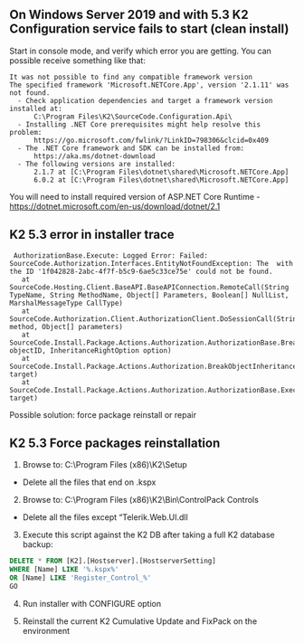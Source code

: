 ## On Windows Server 2019 and with 5.3 K2 Configuration service fails to start (clean install)

Start in console mode, and verify which error you are getting. You can possible receive something like that:

```
It was not possible to find any compatible framework version
The specified framework 'Microsoft.NETCore.App', version '2.1.11' was not found.
  - Check application dependencies and target a framework version installed at:
      C:\Program Files\K2\SourceCode.Configuration.Api\
  - Installing .NET Core prerequisites might help resolve this problem:
      https://go.microsoft.com/fwlink/?LinkID=798306&clcid=0x409
  - The .NET Core framework and SDK can be installed from:
      https://aka.ms/dotnet-download
  - The following versions are installed:
      2.1.7 at [C:\Program Files\dotnet\shared\Microsoft.NETCore.App]
      6.0.2 at [C:\Program Files\dotnet\shared\Microsoft.NETCore.App]
```

You will need to install required version of ASP.NET Core Runtime - https://dotnet.microsoft.com/en-us/download/dotnet/2.1

## K2 5.3 error in installer trace

```
 AuthorizationBase.Execute: Logged Error: Failed: SourceCode.Authorization.Interfaces.EntityNotFoundException: The  with the ID '1f042828-2abc-4f7f-b5c9-6ae5c33ce75e' could not be found.
   at SourceCode.Hosting.Client.BaseAPI.BaseAPIConnection.RemoteCall(String TypeName, String MethodName, Object[] Parameters, Boolean[] NullList, MarshalMessageType CallType)
   at SourceCode.Authorization.Client.AuthorizationClient.DoSessionCall(String method, Object[] parameters)
   at SourceCode.Install.Package.Actions.Authorization.AuthorizationBase.BreakObjectInheritance(Guid objectID, InheritanceRightOption option)
   at SourceCode.Install.Package.Actions.Authorization.BreakObjectInheritance.ExecuteTarget(Target target)
   at SourceCode.Install.Package.Actions.Authorization.AuthorizationBase.Execute(Target target)
```

Possible solution: force package reinstall or repair

## K2 5.3 Force packages reinstallation

1. Browse to: C:\Program Files (x86)\K2\Setup
*  Delete all the files that end on .kspx 

2. Browse to: C:\Program Files (x86)\K2\Bin\ControlPack Controls
* Delete all the files except “Telerik.Web.UI.dll

3. Execute this script against the K2 DB after taking a full K2 database backup:

```SQL
DELETE * FROM [K2].[Hostserver].[HostserverSetting]
WHERE [Name] LIKE '%.kspx%' 
OR [Name] LIKE 'Register_Control_%'
GO
```

4. Run installer with CONFIGURE option

5. Reinstall the current K2 Cumulative Update and FixPack on the environment
